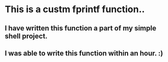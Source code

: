 # This is a custm fprintf function..

## I have written this function a part of my simple shell project.

## I was able to write this function within an hour. :)
